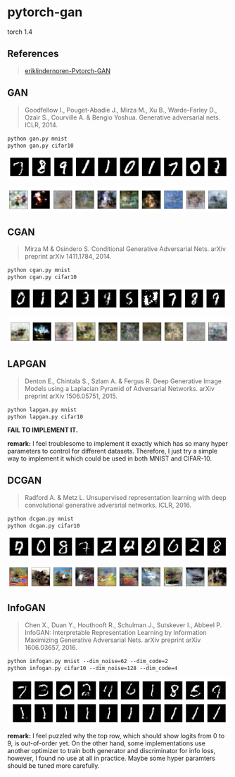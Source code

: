 

# pytorch-gan



torch 1.4



## References





> [eriklindernoren-Pytorch-GAN](https://github.com/eriklindernoren/PyTorch-GAN)





## GAN



> Goodfellow I., Pouget-Abadie J., Mirza M., Xu B., Warde-Farley D., Ozair S., Courville A. & Bengio Yoshua. Generative adversarial nets. ICLR, 2014.



```
python gan.py mnist
python gan.py cifar10
```



![image-20201114152402921](README.assets/image-20201114152402921.png)

![image-20201114152415092](README.assets/image-20201114152415092.png)



## CGAN



> Mirza M & Osindero S. Conditional Generative Adversarial Nets. arXiv preprint arXiv 1411.1784, 2014.



```
python cgan.py mnist
python cgan.py cifar10
```



![image-20201115200615338](README.assets/image-20201115200615338.png)

![image-20201116075437888](README.assets/image-20201116075437888.png)



## LAPGAN



> Denton E., Chintala S., Szlam A. & Fergus R. Deep Generative Image Models using a Laplacian Pyramid of Adversarial Networks. arXiv preprint arXiv 1506.05751, 2015.



```
python lapgan.py mnist
python lapgan.py cifar10
```



**FAIL TO IMPLEMENT IT.**

**remark:** I feel troublesome to implement it exactly which has so many hyper parameters to control for different datasets. Therefore, I just try a simple way to implement it which could be used in both MNIST and CIFAR-10.



## DCGAN



> Radford A. & Metz L. Unsupervised representation learning with deep convolutional generative adversrial networks. ICLR, 2016.



```
python dcgan.py mnist
python dcgan.py cifar10
```



![image-20201116201751371](README.assets/image-20201116201751371.png)

![image-20201117072320162](README.assets/image-20201117072320162.png)





## InfoGAN



> Chen X., Duan Y., Houthooft R., Schulman J., Sutskever I., Abbeel P. InfoGAN: Interpretable Representation Learning by Information Maximizing Generative Adversarial Nets. arXiv preprint arXiv 1606.03657, 2016. 



```
python infogan.py mnist --dim_noise=62 --dim_code=2
python infogan.py cifar10 --dim_noise=128 --dim_code=4
```



![image-20201126111359518](README.assets/image-20201126111359518.png)



**remark:** I feel puzzled why the top row, which should show logits from 0 to 9,  is out-of-order yet. On the other hand, some implementations use another optimizer to train both generator and discriminator for info loss, however, I found no use at all in practice. Maybe some hyper paramters should be tuned more carefully.